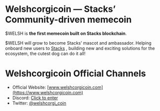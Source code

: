 # Welshcorgicoin — Stacks’ Community-driven memecoin

$WELSH is **the first memecoin built on Stacks blockchain**. 

$WELSH will grow to become Stacks’ mascot and ambassador. Helping onboard new users to [Stacks](htttps://stacks.co) , building new and exciting solutions for the ecosystem, the cutest dog can do it all!

Welshcorgicoin Official Channels
================================
* Official Website: [www.welshcorgicoin.com](https://www.welshcorgicoin.com)
* Discord: [Click to enter](http://discord.gg/VTdRpW7ckk)
* Twitter: [@welshcorgi_coin](https://twitter.com/welshcorgi_coin)
